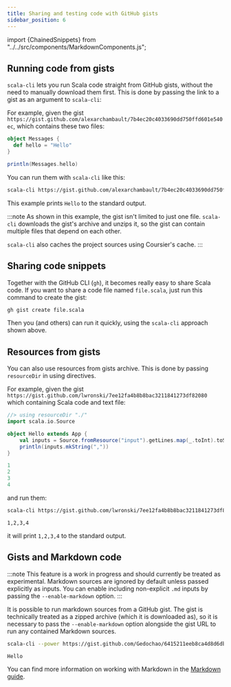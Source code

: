 ```yaml
---
title: Sharing and testing code with GitHub gists
sidebar_position: 6
---
```


import {ChainedSnippets} from "../../src/components/MarkdownComponents.js";

## Running code from gists

`scala-cli` lets you run Scala code straight from GitHub gists, without the need to manually download them first.
This is done by passing the link to a gist as an argument to `scala-cli`:

For example, given the gist `https://gist.github.com/alexarchambault/7b4ec20c4033690dd750ffd601e540ec`, which contains these two files:
```scala title=Messages.scala
object Messages {
  def hello = "Hello"
}
```
```scala title=run.sc
println(Messages.hello)
```

You can run them with `scala-cli` like this:
```bash
scala-cli https://gist.github.com/alexarchambault/7b4ec20c4033690dd750ffd601e540ec
```
<!-- Expected:
Hello
-->

This example prints `Hello` to the standard output.

:::note
As shown in this example, the gist isn't limited to just one file.
`scala-cli` downloads the gist's archive and unzips it, so the gist can contain multiple files that depend on each other.

`scala-cli` also caches the project sources using Coursier's cache.
:::

## Sharing code snippets

Together with the GitHub CLI (`gh`), it becomes really easy to share Scala code.
If you want to share a code file named `file.scala`, just run this command to create the gist:

```sh
gh gist create file.scala
```

Then you (and others) can run it quickly, using the `scala-cli` approach shown above.


## Resources from gists

You can also use resources from gists archive. This is done by passing `resourceDir` in using directives.

For example, given the gist `https://gist.github.com/lwronski/7ee12fa4b8b8bac3211841273df82080` which containing Scala code and text file:

```scala title=Hello.scala
//> using resourceDir "./"
import scala.io.Source

object Hello extends App {
    val inputs = Source.fromResource("input").getLines.map(_.toInt).toSeq
    println(inputs.mkString(","))
}
```

```scala title=input
1
2
3
4
```

and run them:

<ChainedSnippets>

```bash
scala-cli https://gist.github.com/lwronski/7ee12fa4b8b8bac3211841273df82080
```

```text
1,2,3,4
```

</ChainedSnippets>

<!-- Expected:
1,2,3,4
-->

it will print `1,2,3,4` to the standard output.

## Gists and Markdown code

:::note
This feature is a work in progress and should currently be treated as experimental.
Markdown sources are ignored by default unless passed explicitly as inputs.
You can enable including non-explicit `.md` inputs by passing the `--enable-markdown` option.
:::

It is possible to run markdown sources from a GitHub gist. 
The gist is technically treated as a zipped archive (which it is downloaded as), so it is necessary to pass
the `--enable-markdown` option alongside the gist URL to run any contained Markdown sources.

<ChainedSnippets>

```bash
scala-cli --power https://gist.github.com/Gedochao/6415211eeb8ca4d8d6db123f83f0f839 --enable-markdown
```

```text
Hello
```

</ChainedSnippets>

You can find more information on working with Markdown in the [Markdown guide](/docs/guides/markdown.md).
